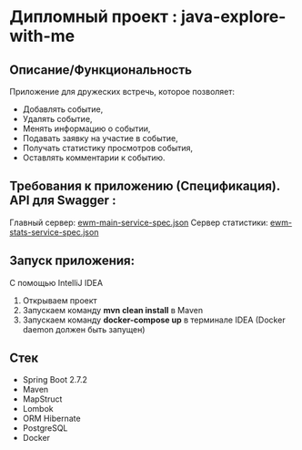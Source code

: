 # Дипломный проект : java-explore-with-me

## Описание/Функциональность

Приложение для дружеских встречь, которое позволяет:
- Добавлять событие, 
- Удалять событие, 
- Менять информацию о событии, 
- Подавать заявку на участие в событие, 
- Получать статистику просмотров события, 
- Оставлять комментарии к событию.

## Требования к приложению (Спецификация). API для Swagger :

Главный сервер: [ewm-main-service-spec.json](https://github.com/AlexKlinkov/explore-with-me/blob/main/ewm-main-service-spec.json)
Сервер статистики: [ewm-stats-service-spec.json](https://github.com/AlexKlinkov/explore-with-me/blob/main/ewm-stats-service-spec.json)

## Запуск приложения:

С помощью IntelliJ IDEA

1. Открываем проект
2. Запускаем команду **mvn clean install** в Maven
3. Запускаем команду **docker-compose up** в терминале IDEA (Docker daemon должен быть запущен)

## Стек

- Spring Boot 2.7.2
- Maven
- MapStruct
- Lombok
- ORM Hibernate
- PostgreSQL
- Docker

